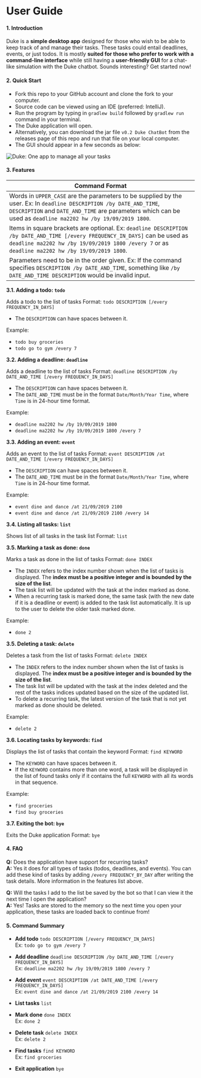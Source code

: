 # User Guide

#### 1. Introduction

Duke is a **simple desktop app** designed for those who wish to be able to keep track of and manage their tasks. These tasks could entail deadlines, events, or just todos. 
It is mostly **suited for those who prefer to work with a command-line interface** while still having a **user-friendly GUI** for a chat-like simulation with the Duke chatbot. 
Sounds interesting? Get started now!

#### 2. Quick Start

* Fork this repo to your GitHub account and clone the fork to your computer.
* Source code can be viewed using an IDE (preferred: IntelliJ).
* Run the program by typing in `gradlew build` followed by `gradlew run` command in your terminal.
* The Duke application will open.
* Alternatively, you can download the jar file `v0.2 Duke ChatBot` from the releases page of this repo and run that file on your local computer.
* The GUI should appear in a few seconds as below:

![Duke: One app to manage all your tasks](https://raw.githubusercontent.com/sandydays/duke/master/docs/Ui.png)

#### 3. Features

Command Format |
---------------|
Words in `UPPER_CASE` are the parameters to be supplied by the user. Ex: In `deadline DESCRIPTION /by DATE_AND_TIME`, `DESCRIPTION` and `DATE_AND_TIME` are parameters which can be used as `deadline ma2202 hw /by 19/09/2019 1800`. |
Items in square brackets are optional. Ex: `deadline DESCRIPTION /by DATE_AND_TIME [/every FREQUENCY_IN_DAYS]` can be used as `deadline ma2202 hw /by 19/09/2019 1800 /every 7` or as `deadline ma2202 hw /by 19/09/2019 1800`.|
Parameters need to be in the order given. Ex: If the command specifies `DESCRIPTION /by DATE_AND_TIME`, something like `/by DATE_AND_TIME DESCRIPTION` would be invalid input. |

**3.1. Adding a todo: `todo`**

Adds a todo to the list of tasks
Format: `todo DESCRIPTION [/every FREQUENCY_IN_DAYS]`
* The `DESCRIPTION` can have spaces between it.

Example: 
* `todo buy groceries`
* `todo go to gym /every 7`

**3.2. Adding a deadline: `deadline`**

Adds a deadline to the list of tasks
Format: `deadline DESCRIPTION /by DATE_AND_TIME [/every FREQUENCY_IN_DAYS]`
* The `DESCRIPTION` can have spaces between it.
* The `DATE_AND_TIME` must be in the format `Date/Month/Year Time`, where `Time` is in 24-hour time format.

Example: 
* `deadline ma2202 hw /by 19/09/2019 1800`
* `deadline ma2202 hw /by 19/09/2019 1800 /every 7`

**3.3. Adding an event: `event`**

Adds an event to the list of tasks
Format: `event DESCRIPTION /at DATE_AND_TIME [/every FREQUENCY_IN_DAYS]`
* The `DESCRIPTION` can have spaces between it.
* The `DATE_AND_TIME` must be in the format `Date/Month/Year Time`, where `Time` is in 24-hour time format.

Example: 
* `event dine and dance /at 21/09/2019 2100`
* `event dine and dance /at 21/09/2019 2100 /every 14`

**3.4. Listing all tasks: `list`**

Shows list of all tasks in the task list
Format: `list`

**3.5. Marking a task as done: `done`**

Marks a task as done in the list of tasks
Format: `done INDEX`
* The `INDEX` refers to the index number shown when the list of tasks is displayed. The **index must be a positive integer and is bounded by the size of the list**.
* The task list will be updated with the task at the index marked as done.
* When a recurring task is marked done, the same task (with the new date if it is a deadline or event) is added to the task list automatically. It is up to the user to delete the older task marked done.

Example: 
* `done 2`

**3.5. Deleting a task: `delete`**

Deletes a task from the list of tasks
Format: `delete INDEX`
* The `INDEX` refers to the index number shown when the list of tasks is displayed. The **index must be a positive integer and is bounded by the size of the list**.
* The task list will be updated with the task at the index deleted and the rest of the tasks indices updated based on the size of the updated list.
* To delete a recurring task, the latest version of the task that is not yet marked as done should be deleted.

Example: 
* `delete 2`

**3.6. Locating tasks by keywords: `find`**

Displays the list of tasks that contain the keyword
Format: `find KEYWORD`
* The `KEYWORD` can have spaces between it.
* If the `KEYWORD` contains more than one word, a task will be displayed in the list of found tasks only if it contains the full `KEYWORD` with all its words in that sequence.

Example: 
* `find groceries`
* `find buy groceries`

**3.7. Exiting the bot: `bye`**

Exits the Duke application
Format: `bye`

#### 4. FAQ

**Q:** Does the application have support for recurring tasks?  
**A:** Yes it does for all types of tasks (todos, deadlines, and events). You can add these kind of tasks by adding `/every FREQUENCY_BY_DAY` after writing the task details. More information in the features list above.

**Q:** Will the tasks I add to the list be saved by the bot so that I can view it the next time I open the application?  
**A:** Yes! Tasks are stored to the memory so the next time you open your application, these tasks are loaded back to continue from!
 
#### 5. Command Summary

* **Add todo** `todo DESCRIPTION [/every FREQUENCY_IN_DAYS]`  
Ex: `todo go to gym /every 7`

* **Add deadline** `deadline DESCRIPTION /by DATE_AND_TIME [/every FREQUENCY_IN_DAYS]`   
Ex: `deadline ma2202 hw /by 19/09/2019 1800 /every 7`

* **Add event** `event DESCRIPTION /at DATE_AND_TIME [/every FREQUENCY_IN_DAYS]`   
Ex: `event dine and dance /at 21/09/2019 2100 /every 14`

* **List tasks** `list`

* **Mark done** `done INDEX`  
Ex: `done 2`

* **Delete task** `delete INDEX`  
Ex: `delete 2`

* **Find tasks** `find KEYWORD`  
Ex: `find groceries`

* **Exit application** `bye`

